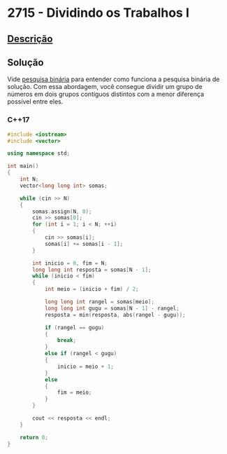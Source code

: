 # 2715 - Dividindo os Trabalhos I

## [Descrição](https://www.beecrowd.com.br/judge/pt/problems/view/2715)

## Solução

Vide [pesquisa binária](../../../base-teorica/estruturas-e-bibliotecas/pesquisa-binaria/README.md) para entender como funciona a pesquisa binária de solução. Com essa abordagem, você consegue dividir um grupo de números em dois grupos contíguos distintos com a menor diferença possível entre eles.

### C++17

```cpp
#include <iostream>
#include <vector>

using namespace std;

int main()
{
    int N;
    vector<long long int> somas;

    while (cin >> N)
    {
        somas.assign(N, 0);
        cin >> somas[0];
        for (int i = 1; i < N; ++i)
        {
            cin >> somas[i];
            somas[i] += somas[i - 1];
        }

        int inicio = 0, fim = N;
        long long int resposta = somas[N - 1];
        while (inicio < fim)
        {
            int meio = (inicio + fim) / 2;

            long long int rangel = somas[meio];
            long long int gugu = somas[N - 1] - rangel;
            resposta = min(resposta, abs(rangel - gugu));

            if (rangel == gugu)
            {
                break;
            }
            else if (rangel < gugu)
            {
                inicio = meio + 1;
            }
            else
            {
                fim = meio;
            }
        }

        cout << resposta << endl;
    }

    return 0;
}
```